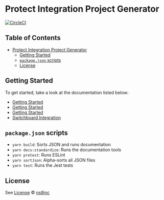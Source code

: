 # Protect Integration Project Generator

[![CircleCI](https://circleci.com/gh/ns8inc/generator-protect-integration.svg?style=svg&circle-token=c8653233eb3857e2f8f4d58ca8f79cf199b66ada)](https://app.circleci.com/pipelines/github/ns8inc/generator-protect-integration)

## Table of Contents

- [Protect Integration Project Generator](#protect-integration-project-generator)
  - [Getting Started](#getting-started)
  - [`package.json` scripts](#packagejson-scripts)
  - [License](#license)

## Getting Started

To get started, take a look at the documentation listed below:

- [Getting Started](docs/getting-started.md)
- [Getting Started](generators/app/templates/README.md)
- [Getting Started](generators/switchboard/templates/docs/getting-started.md)
- [Switchboard Integration](generators/switchboard/templates/README.md)

## `package.json` scripts

- `yarn build`: Sorts JSON and runs documentation
- `yarn docs:standardize`: Runs the documentation tools
- `yarn pretest`: Runs ESLint
- `yarn sortJson`: Alpha-sorts all JSON files
- `yarn test`: Runs the Jest tests

## License

See [License](./LICENSE)
© [ns8inc](https://ns8.com)
